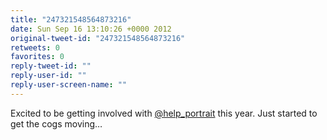 ```yaml
---
title: "247321548564873216"
date: Sun Sep 16 13:10:26 +0000 2012
original-tweet-id: "247321548564873216"
retweets: 0
favorites: 0
reply-tweet-id: ""
reply-user-id: ""
reply-user-screen-name: ""
---
```

Excited to be getting involved with <a href="https://twitter.com/help_portrait">@help_portrait</a> this year. Just started to get the cogs moving…
